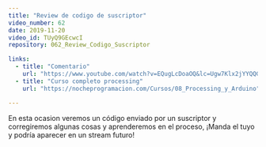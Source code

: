 ```yaml
---
title: "Review de codigo de suscriptor"
video_number: 62
date: 2019-11-20
video_id: TUyQ9GEcwcI
repository: 062_Review_Codigo_Suscriptor

links:
  - title: "Comentario"
    url: "https://www.youtube.com/watch?v=EQugLcDoaOQ&lc=Ugw7Klx2jYYQQGugHQF4AaABAg"
  - title: "Curso completo processing"
    url: "https://nocheprogramacion.com/Cursos/08_Processing_y_Arduino"

---
```


En esta ocasion veremos un código enviado por un suscriptor y corregiremos algunas cosas y aprenderemos en el proceso, ¡Manda el tuyo y podría aparecer en un stream futuro!
